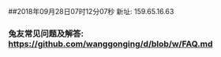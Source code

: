##2018年09月28日07时12分07秒 新址: 159.65.16.63
### 兔友常见问题及解答: https://github.com/wanggonging/d/blob/w/FAQ.md
